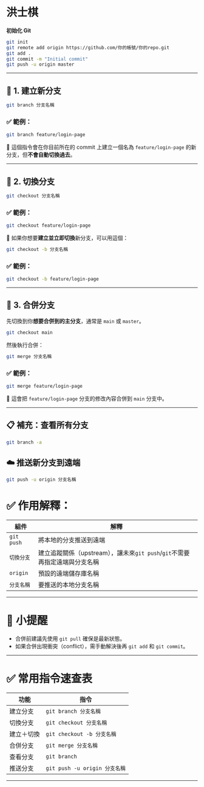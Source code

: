 # 洪士棋

**初始化 Git**
```bash
git init
git remote add origin https://github.com/你的帳號/你的repo.git
git add .
git commit -m "Initial commit"
git push -u origin master
```


---

## 📌 1. 建立新分支

```bash
git branch 分支名稱
```

### ✅ 範例：
```bash
git branch feature/login-page
```

🔎 這個指令會在你目前所在的 commit 上建立一個名為 `feature/login-page` 的新分支，但**不會自動切換過去**。

---

## 🔀 2. 切換分支

```bash
git checkout 分支名稱
```

### ✅ 範例：
```bash
git checkout feature/login-page
```

🧠 如果你想要**建立並立即切換**新分支，可以用這個：
```bash
git checkout -b 分支名稱
```

### ✅ 範例：
```bash
git checkout -b feature/login-page
```

---

## 🔗 3. 合併分支

先切換到你**想要合併到的主分支**，通常是 `main` 或 `master`。

```bash
git checkout main
```

然後執行合併：

```bash
git merge 分支名稱
```

### ✅ 範例：
```bash
git merge feature/login-page
```

📌 這會把 `feature/login-page` 分支的修改內容合併到 `main` 分支中。

---

## 📋 補充：查看所有分支

```bash
git branch -a
```

## ☁️ 推送新分支到遠端

```bash
git push -u origin 分支名稱
```
# ✅ 作用解釋：

| 組件       | 解釋                                        |
|------------|---------------------------------------------|
| `git push`   | 將本地的分支推送到遠端                       |
| `切換分支`   | 建立追蹤關係（upstream），讓未來`git push`/`git`不需要再指定遠端與分支名稱                    |
| `origin` | 預設的遠端儲存庫名稱                  |
| `分支名稱`   | 要推送的本地分支名稱                         |


---

# 🧼 小提醒
- 合併前建議先使用 `git pull` 確保是最新狀態。
- 如果合併出現衝突（conflict），需手動解決後再 `git add` 和 `git commit`。

---

# ✅ 常用指令速查表

| 功能       | 指令                                        |
|------------|---------------------------------------------|
| 建立分支   | `git branch 分支名稱`                        |
| 切換分支   | `git checkout 分支名稱`                      |
| 建立＋切換 | `git checkout -b 分支名稱`                   |
| 合併分支   | `git merge 分支名稱`                         |
| 查看分支   | `git branch`                                 |
| 推送分支   | `git push -u origin 分支名稱`                |

---

